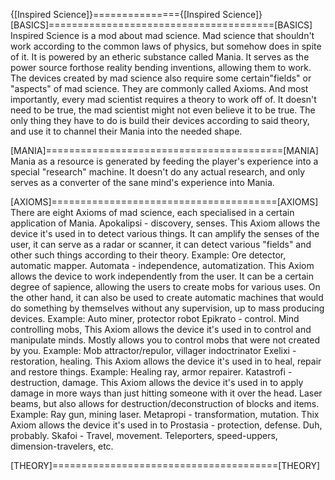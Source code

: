 {[Inspired Science]}==============={[Inspired Science]}
[BASICS]=======================================[BASICS]
	Inspired Science is a mod about mad science. Mad science that shouldn't work according to the common laws of physics, but somehow does in spite of it. It is powered by an etheric substance called Mania. It serves as the power source forthose reality bending inventions, allowing them to work. The devices created by mad science also require some certain"fields" or "aspects" of mad science. They are commonly called Axioms. And most importantly, every mad scientist requires a theory to work off of. It doesn't need to be true, the mad scientist might not even believe it to be true. The only thing they have to do is build their devices according to said theory, and use it to channel their Mania into the needed shape.
	
[MANIA]=========================================[MANIA]
	Mania as a resource is generated by feeding the player's experience into a special "research" machine. It doesn't do any actual research, and only serves as a converter of the sane mind's experience into Mania.
	
[AXIOMS]=======================================[AXIOMS]
	There are eight Axioms of mad science, each specialised in a certain application of Mania.
	Apokalipsi - discovery, senses. 
		This Axiom allows the device it's used in to detect various things. It can amplify the senses of the user, it can serve as a radar or scanner, it can detect various "fields" and other such things according to their theory.
		Example: Ore detector, automatic mapper.
	Automata - independence, automatization. 
		This Axiom allows the device to work independently from the user. It can be a certain degree of sapience, allowing the users to create mobs for various uses. On the other hand, it can also be used to create automatic machines that would do something by themselves without any supervision, up to mass producing devices.
		Example: Auto miner, protector robot
	Epikrato - control. Mind controlling mobs, 
		This Axiom allows the device it's used in to control and manipulate minds. Mostly allows you to control mobs that were not created by you.
		Example: Mob attractor/repulor, villager indoctrinator
	Exelixi - restoration, healing. 
		This Axiom allows the device it's used in to heal, repair and restore things.
		Example: Healing ray, armor repairer.
	Katastrofi - destruction, damage. 
		This Axiom allows the device it's used in to apply damage in more ways than just hitting someone with it over the head. Laser beams, but also allows for destruction/deconstruction of blocks and items.
		Example: Ray gun, mining laser.
	Metapropi - transformation, mutation. 
		Thix Axiom allows the device it's used in to 
	Prostasia - protection, defense. 
		Duh, probably.
	Skafoi - Travel, movement. 
		Teleporters, speed-uppers, dimension-travelers, etc.
		
[THEORY]=======================================[THEORY]
